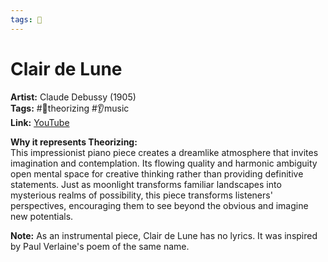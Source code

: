 ```yaml
---
tags: 🐅
---
```


# Clair de Lune

**Artist:** Claude Debussy (1905)  
**Tags:** #💭theorizing #👂music  
**Link:** [YouTube](https://www.youtube.com/watch?v=CvFH_6DNRCY)

**Why it represents Theorizing:**  
This impressionist piano piece creates a dreamlike atmosphere that invites imagination and contemplation. Its flowing quality and harmonic ambiguity open mental space for creative thinking rather than providing definitive statements. Just as moonlight transforms familiar landscapes into mysterious realms of possibility, this piece transforms listeners' perspectives, encouraging them to see beyond the obvious and imagine new potentials.

**Note:** As an instrumental piece, Clair de Lune has no lyrics. It was inspired by Paul Verlaine's poem of the same name.

